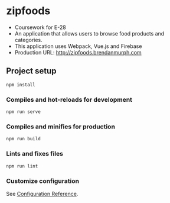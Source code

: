 # zipfoods
+ Coursework for E-28
+ An application that allows users to browse food products and categories.
+ This application uses Webpack, Vue.js and Firebase
+ Production URL: <http://zipfoods.brendanmurph.com>

## Project setup
```
npm install
```

### Compiles and hot-reloads for development
```
npm run serve
```

### Compiles and minifies for production
```
npm run build
```

### Lints and fixes files
```
npm run lint
```

### Customize configuration
See [Configuration Reference](https://cli.vuejs.org/config/).

